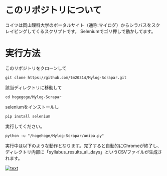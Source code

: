 # このリポジトリについて
コイツは岡山理科大学のポータルサイト（通称:マイログ）からシラバスをスクレイピングしてくるスクリプトです。
Seleniumでゴリ押しで動かしてます。

# 実行方法

このリポジトリをクローンして

```
git clone https://github.com/tm20314/Mylog-Scrapar.git
```

該当ディレクトリに移動して
```
cd hogegoge/Mylog-Scrapar
```
seleniumをインストールし
```
pip install selenium
```
実行してください。
```
python -u "/hogehoge/Mylog-Scrapar/unipa.py"
```


実行中は以下のような動作となります。完了すると自動的にChromeが終了し、ディレクトリ内部に「syllabus_results_all_days」というCSVファイルが生成されます。

[![text](https://img.youtube.com/vi/O5cupaiInXY/0.jpg)](https://youtu.be/O5cupaiInXY)



